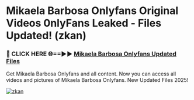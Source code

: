 # Mikaela Barbosa Onlyfans Original Videos 0nlyFans Leaked - Files Updated! (zkan)

<h3>🔴 CLICK HERE 🌐==►► <a href="https://tinyurl.com/ehrbuxhb" rel="nofollow">Mikaela Barbosa Onlyfans Updated Files</a></h3>

Get Mikaela Barbosa Onlyfans and all content. Now you can access all videos and pictures of Mikaela Barbosa Onlyfans. New Updated Files 2025!

[![zkan](https://i.imgur.com/lVYEuWS.gif)](https://tinyurl.com/ehrbuxhb)
